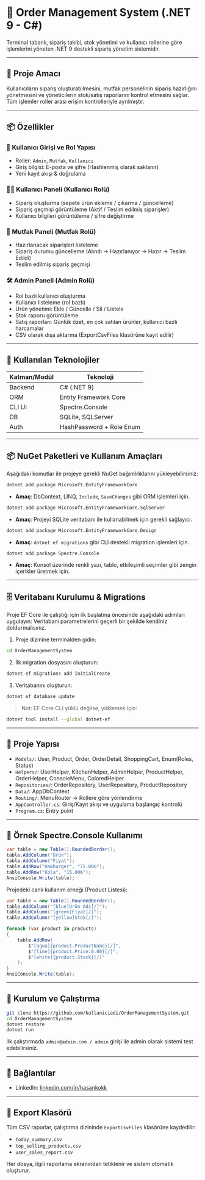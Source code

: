 # 🛒 Order Management System (.NET 9 - C#)

Terminal tabanlı, sipariş takibi, stok yönetimi ve kullanıcı rollerine göre işlemlerini yöneten .NET 9 destekli sipariş yönetim sistemidir.

---

## 🚀 Proje Amacı

Kullanıcıların sipariş oluşturabilmesini, mutfak personelinin sipariş hazırlığını yönetmesini ve yöneticilerin stok/satış raporlarını kontrol etmesini sağlar. Tüm işlemler roller arası erişim kontrolleriyle ayrılmıştır.

---

## 📦 Özellikler

### 👥 Kullanıcı Girişi ve Rol Yapısı

* Roller: `Admin`, `Mutfak`, `Kullanıcı`
* Giriş bilgisi: E-posta ve şifre (Hashlenmiş olarak saklanır)
* Yeni kayıt akışı & doğrulama

### 🧑‍🍳 Kullanıcı Paneli (Kullanıcı Rolü)

* Sipariş oluşturma (sepete ürün ekleme / çıkarma / güncelleme)
* Sipariş geçmişi görüntüleme (Aktif / Teslim edilmiş siparişler)
* Kullanıcı bilgileri görüntüleme / şifre değiştirme

### 🍲 Mutfak Paneli (Mutfak Rolü)

* Hazırlanacak siparişleri listeleme
* Sipariş durumu güncelleme (Alındı → Hazırlanıyor → Hazır → Teslim Edildi)
* Teslim edilmiş sipariş geçmişi

### 🛠️ Admin Paneli (Admin Rolü)

* Rol bazlı kullanıcı oluşturma
* Kullanıcı listeleme (rol bazlı)
* Ürün yönetimi: Ekle / Güncelle / Sil / Listele
* Stok raporu görüntüleme
* Satış raporları: Günlük özet, en çok satılan ürünler, kullanıcı bazlı harcamalar
* CSV olarak dışa aktarma (ExportCsvFiles klasörüne kayıt edilir)

---

## 🧰 Kullanılan Teknolojiler

| Katman/Modül | Teknoloji                |
| ------------ | ------------------------ |
| Backend      | C# (.NET 9)              |
| ORM          | Entity Framework Core    |
| CLI UI       | Spectre.Console          |
| DB           | SQLite, SQLServer        |
| Auth         | HashPassword + Role Enum |

---

## 📦 NuGet Paketleri ve Kullanım Amaçları

Aşağıdaki komutlar ile projeye gerekli NuGet bağımlılıklarını yükleyebilirsiniz:

```bash
dotnet add package Microsoft.EntityFrameworkCore
```

* **Amaç**: DbContext, LINQ, `Include`, `SaveChanges` gibi ORM işlemleri için.

```bash
dotnet add package Microsoft.EntityFrameworkCore.SqlServer
```

* **Amaç**: Projeyi SQLite veritabanı ile kullanabilmek için gerekli sağlayıcı.

```bash
dotnet add package Microsoft.EntityFrameworkCore.Design
```

* **Amaç**: `dotnet ef migrations` gibi CLI destekli migration işlemleri için.

```bash
dotnet add package Spectre.Console
```

* **Amaç**: Konsol üzerinde renkli yazı, tablo, etkileşimli seçimler gibi zengin içerikler üretmek için.

---

## 🗄️ Veritabanı Kurulumu & Migrations

Proje EF Core ile çalıştığı için ilk başlatma öncesinde aşağıdaki adımları uygulayın:
Veritabanı parametrelerini geçerli bir şekilde kendiniz doldurmalısınız.

1. Proje dizinine terminalden gidin:

```bash
cd OrderManagementSystem
```

2. İlk migration dosyasını oluşturun:

```bash
dotnet ef migrations add InitialCreate
```

3. Veritabanını oluşturun:

```bash
dotnet ef database update
```

> Not: EF Core CLI yüklü değilse, yüklemek için:

```bash
dotnet tool install --global dotnet-ef
```

---

## 📁 Proje Yapısı

* `Models/`: User, Product, Order, OrderDetail, ShoppingCart, Enum(Roles, Status)
* `Helpers/`: UserHelper, KitchenHelper, AdminHelper, ProductHelper, OrderHelper, ConsoleMenu, ColoredHelper
* `Repositories/`: OrderRepository, UserRepository, ProductRepository
* `Data/`: AppDbContext
* `Routing/`: MenuRouter → Rollere göre yönlendirme
* `AppController.cs`: Giriş/Kayıt akışı ve uygulama başlangıç kontrolü
* `Program.cs`: Entry point

---

## 🧪 Örnek Spectre.Console Kullanımı

```csharp
var table = new Table().RoundedBorder();
table.AddColumn("Ürün");
table.AddColumn("Fiyat");
table.AddRow("Hamburger", "75.00₺");
table.AddRow("Kola", "15.00₺");
AnsiConsole.Write(table);
```

Projedeki canlı kullanım örneği (Product Listesi):

```csharp
var table = new Table().RoundedBorder();
table.AddColumn("[blue]Ürün Adı[/]");
table.AddColumn("[green]Fiyat[/]");
table.AddColumn("[yellow]Stok[/]");

foreach (var product in products)
{
    table.AddRow(
        $"[aqua]{product.ProductName}[/]",
        $"[lime]{product.Price:0.00}[/]",
        $"[white]{product.Stock}[/]"
    );
}
AnsiConsole.Write(table);
```

---

## 🔧 Kurulum ve Çalıştırma

```bash
git clone https://github.com/kullaniciadi/OrderManagementSystem.git
cd OrderManagementSystem
dotnet restore
dotnet run
```

İlk çalıştırmada `admin@admin.com / admin` girişi ile admin olarak sistemi test edebilirsiniz.

---


## 🔗 Bağlantılar

* LinkedIn: [linkedin.com/in/hasankokk](https://linkedin.com/in/hasankokk)

---

## 📁 Export Klasörü

Tüm CSV raporlar, çalıştırma dizininde `ExportCsvFiles` klasörüne kaydedilir:

* `today_summary.csv`
* `top_selling_products.csv`
* `user_sales_report.csv`

Her dosya, ilgili raporlama ekranından tetiklenir ve sistem otomatik oluşturur.
